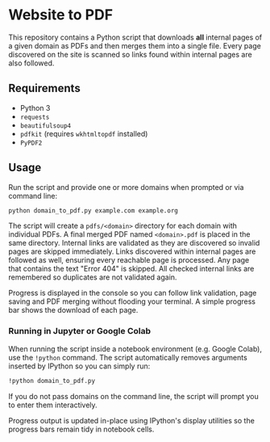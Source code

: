 # Website to PDF

This repository contains a Python script that downloads **all** internal pages of a given domain as PDFs and then merges them into a single file. Every page discovered on the site is scanned so links found within internal pages are also followed.

## Requirements
- Python 3
- `requests`
- `beautifulsoup4`
- `pdfkit` (requires `wkhtmltopdf` installed)
- `PyPDF2`

## Usage

Run the script and provide one or more domains when prompted or via command line:

```bash
python domain_to_pdf.py example.com example.org
```

The script will create a `pdfs/<domain>` directory for each domain with individual PDFs. A final merged PDF named `<domain>.pdf` is placed in the same directory.
Internal links are validated as they are discovered so invalid pages are skipped immediately. Links discovered within internal pages are followed as well, ensuring every reachable page is processed. Any page that contains the text "Error 404" is skipped. All checked internal links are remembered so duplicates are not validated again.

Progress is displayed in the console so you can follow link validation, page saving and PDF merging without flooding your terminal. A simple progress bar shows the download of each page.

### Running in Jupyter or Google Colab

When running the script inside a notebook environment (e.g. Google Colab), use
the `!python` command. The script automatically removes arguments inserted by
IPython so you can simply run:

```bash
!python domain_to_pdf.py
```
If you do not pass domains on the command line, the script will prompt you to
enter them interactively.

Progress output is updated in-place using IPython's display utilities so the
progress bars remain tidy in notebook cells.
